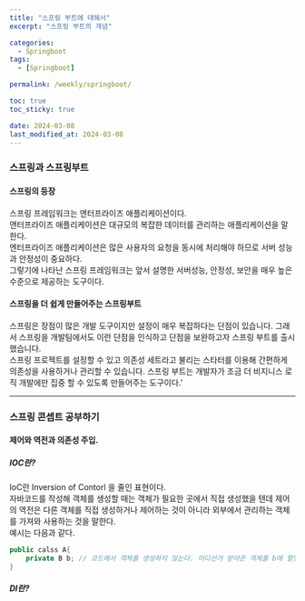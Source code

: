 ```yaml
---
title: "스프링 부트에 대해서"
excerpt: "스프링 부트의 개념"

categories:
  - Springboot
tags:
  - [Springboot]

permalink: /weekly/springboot/

toc: true
toc_sticky: true

date: 2024-03-08
last_modified_at: 2024-03-08
---
```


### 스프링과 스프링부트
#### 스프링의 등장
스프링 프레임워크는 앤터프라이즈 애플리케이션이다.  
앤터프라이즈 애플리케이션은 대규모의 복잡한 데이터를 관리하는 애플리케이션을 말한다.  
엔터프라이즈 애플리케이션은 많은 사용자의 요청을 동시에 처리해야 하므로 서버 성능과 안정성이 중요하다.  
그렇기에 나타난 스프링 프레임워크는 앞서 설명한 서버성능, 안정성, 보안을 매우 높은 수준으로 제공하는 도구이다.  

#### 스프링을 더 쉽게 만들어주는 스프링부트
스프링은 장점이 많은 개발 도구이지만 설정이 매우 복잡하다는 단점이 있습니다. 그래서 스프링을 개발팀에서도 이런 단점을 인식하고 단점을 보완하고자 스프링 부트를 출시했습니다.  
스프링 프로젝트를 설정할 수 있고 의존성 세트라고 불리는 스타터를 이용해 간편하게 의존성을 사용하거나 관리할 수 있습니다. 스프링 부트는 개발자가 조금 더 비지니스 로직 개발에만 집중 할 수 있도록 만들어주는 도구이다.'

---

### 스프링 콘셉트 공부하기
#### 제어와 역전과 의존성 주입.
##### IOC란?  
IoC란 Inversion of Contorl 을 줄인 표현이다.  
자바코드를 작성해 객체를 생성할 때는 객체가 필요한 곳에서 직접 생성했을 텐데 
제어의 역전은 다른 객체를 직접 생성하거나 제어하는 것이 아니라 외부에서 관리하는 객체를 가져와 사용하는 것을 말한다.  
예시는 다음과 같다.
```java
public calss A{
    private B b; // 코드에서 객체를 생성하지 않는다. 어디선가 받아온 객체를 b에 할당한다.
}
```

##### DI란?